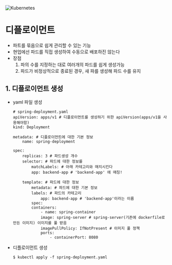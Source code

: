 ![Kubernetes](https://github.com/user-attachments/assets/3ec2d35d-184a-480a-878f-1f89f9547880)

# 디플로이먼트
- 파트를 묶음으로 쉽게 관리할 수 있는 기능
- 현업에선 파드를 직접 생성하여 수동으로 배포하진 않는다
- 장점
    1. 파의 수를 지정하는 대로 여러개의 파드를 쉽게 생성가능
    2. 파드가 비정상적으로 종료된 경우, 새 파를 생성해 파드 수를 유지

## 1. 디플로이먼트 생성
- yaml 파일 생성
    ```
    # spring-deployment.yaml
    apiVersion: apps/v1 # 디플로이먼트를 생성하기 위한 apiVersion(apps/v1을 사용해야함)
    kind: Deployment

    metadata: # 디플로이먼트에 대한 기본 정보
        name: spring-deployment

    spec: 
        replicas: 3 # 파드생성 개수
        selector: # 파드에 대한 정보를 
            matchLabels: # 아래 카테고리와 매치시킨다
            app: backend-app # 'backend-app' 에 매칭!

        template: # 파드에 대한 정보
            metadata: # 파드에 대한 기본 정보
            labels: # 파드의 카테고리
                app: backend-app # 'backend-app'이라는 이름
            spec:
            containers: 
                - name: spring-container
                image: spring-server # spring-server(기존에 dockerfile로 만든 이미지) 이미지를 풀 받음
                imagePullPolicy: IfNotPresent # 이미지 풀 정책
                ports:
                    - containerPort: 8080
    ```

- 디플로이먼트 생성
    ```
    $ kubectl apply -f spring-deployment.yaml
    ```
